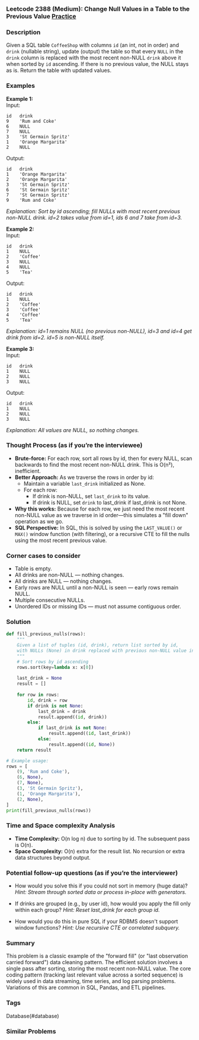 ### Leetcode 2388 (Medium): Change Null Values in a Table to the Previous Value [Practice](https://leetcode.com/problems/change-null-values-in-a-table-to-the-previous-value)

### Description  
Given a SQL table `CoffeeShop` with columns `id` (an int, not in order) and `drink` (nullable string), update (output) the table so that every `NULL` in the `drink` column is replaced with the most recent non-NULL `drink` above it when sorted by `id` ascending. If there is no previous value, the NULL stays as is. Return the table with updated values.

### Examples  

**Example 1:**  
Input:  
```
id   drink
9    'Rum and Coke'
6    NULL
7    NULL
3    'St Germain Spritz'
1    'Orange Margarita'
2    NULL
```
Output:  
```
id   drink
1    'Orange Margarita'
2    'Orange Margarita'
3    'St Germain Spritz'
6    'St Germain Spritz'
7    'St Germain Spritz'
9    'Rum and Coke'
```
*Explanation: Sort by id ascending; fill NULLs with most recent previous non-NULL drink. id=2 takes value from id=1, ids 6 and 7 take from id=3.*

**Example 2:**  
Input:  
```
id   drink
1    NULL
2    'Coffee'
3    NULL
4    NULL
5    'Tea'
```
Output:  
```
id   drink
1    NULL
2    'Coffee'
3    'Coffee'
4    'Coffee'
5    'Tea'
```
*Explanation: id=1 remains NULL (no previous non-NULL), id=3 and id=4 get drink from id=2. id=5 is non-NULL itself.*

**Example 3:**  
Input:  
```
id   drink
1    NULL
2    NULL
3    NULL
```
Output:  
```
id   drink
1    NULL
2    NULL
3    NULL
```
*Explanation: All values are NULL, so nothing changes.*

### Thought Process (as if you’re the interviewee)  

- **Brute-force:** For each row, sort all rows by id, then for every NULL, scan backwards to find the most recent non-NULL drink. This is O(n²), inefficient.
- **Better Approach:** As we traverse the rows in order by id:
  - Maintain a variable `last_drink` initialized as None.
  - For each row:
    - If drink is non-NULL, set `last_drink` to its value.
    - If drink is NULL, set `drink` to last_drink if last_drink is not None.
- **Why this works:** Because for each row, we just need the most recent non-NULL value as we traverse in id order—this simulates a "fill down" operation as we go.
- **SQL Perspective:** In SQL, this is solved by using the `LAST_VALUE()` or `MAX()` window function (with filtering), or a recursive CTE to fill the nulls using the most recent previous value.

### Corner cases to consider  
- Table is empty.
- All drinks are non-NULL — nothing changes.
- All drinks are NULL — nothing changes.
- Early rows are NULL until a non-NULL is seen — early rows remain NULL.
- Multiple consecutive NULLs.
- Unordered IDs or missing IDs — must not assume contiguous order.

### Solution

```python
def fill_previous_nulls(rows):
    """
    Given a list of tuples (id, drink), return list sorted by id,
    with NULLs (None) in drink replaced with previous non-NULL value in id order.
    """
    # Sort rows by id ascending
    rows.sort(key=lambda x: x[0])
    
    last_drink = None
    result = []
    
    for row in rows:
        id, drink = row
        if drink is not None:
            last_drink = drink
            result.append((id, drink))
        else:
            if last_drink is not None:
                result.append((id, last_drink))
            else:
                result.append((id, None))
    return result

# Example usage:
rows = [
    (9, 'Rum and Coke'),
    (6, None),
    (7, None),
    (3, 'St Germain Spritz'),
    (1, 'Orange Margarita'),
    (2, None),
]
print(fill_previous_nulls(rows))
```

### Time and Space complexity Analysis  

- **Time Complexity:** O(n log n) due to sorting by id. The subsequent pass is O(n).
- **Space Complexity:** O(n) extra for the result list. No recursion or extra data structures beyond output.

### Potential follow-up questions (as if you’re the interviewer)  

- How would you solve this if you could not sort in memory (huge data)?
  *Hint: Stream through sorted data or process in-place with generators.*

- If drinks are grouped (e.g., by user id), how would you apply the fill only within each group?
  *Hint: Reset last_drink for each group id.*

- How would you do this in pure SQL if your RDBMS doesn't support window functions?
  *Hint: Use recursive CTE or correlated subquery.*

### Summary
This problem is a classic example of the "forward fill" (or "last observation carried forward") data cleaning pattern. The efficient solution involves a single pass after sorting, storing the most recent non-NULL value. The core coding pattern (tracking last relevant value across a sorted sequence) is widely used in data streaming, time series, and log parsing problems. Variations of this are common in SQL, Pandas, and ETL pipelines.

### Tags
Database(#database)

### Similar Problems
